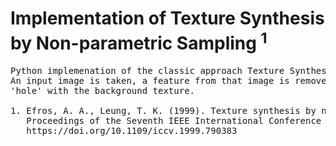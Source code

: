 # Implementation of Texture Synthesis by Non-parametric Sampling <sup>1</sup>
<pre>
Python implemenation of the classic approach Texture Synthesis of Efros & Leung. 
An input image is taken, a feature from that image is removed, and the texture synthesis algorithm fills that
'hole' with the background texture.

1. Efros, A. A., Leung, T. K. (1999). Texture synthesis by non-parametric sampling. 
   Proceedings of the Seventh IEEE International Conference on Computer Vision. 
   https://doi.org/10.1109/iccv.1999.790383  
</pre>
